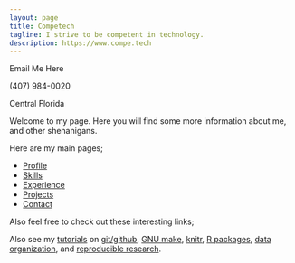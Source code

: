 ```yaml
---
layout: page
title: Competech
tagline: I strive to be competent in technology.
description: https://www.compe.tech
---
```


Email Me Here

(407) 984-0020 

Central Florida

Welcome to my page. Here you will find some more information about me, and other shenanigans. 

Here are my main pages;

- [Profile](pages/profile.html)
- [Skills](pages/skills.html)
- [Experience](pages/experience.html)
- [Projects](pages/projects.html)
- [Contact](pages/contact.html)

Also feel free to check out these interesting links;

Also see my [tutorials](https://kbroman.org/pages/tutorials) on
[git/github](https://kbroman.org/github_tutorial),
[GNU make](https://kbroman.org/minimal_make),
[knitr](https://kbroman.org/knitr_knutshell),
[R packages](https://kbroman.org/pkg_primer),
[data organization](https://kbroman.org/dataorg),
and [reproducible research](https://kbroman.org/steps2rr).
